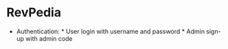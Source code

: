 # RevPedia

* Authentication:
      * User login with username and password
      * Admin sign-up with admin code
